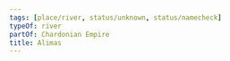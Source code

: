 ```yaml
---
tags: [place/river, status/unknown, status/namecheck]
typeOf: river
partOf: Chardonian Empire
title: Alimas
---
```




